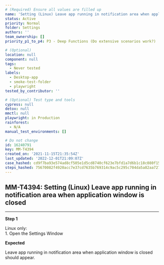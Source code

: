 ```yaml
---
# (Required) Ensure all values are filled up
name: 'Setting (Linux) Leave app running in notification area when application window is closed'
status: Active
priority: Normal
folder: Settings
authors: ''
team_ownership: []
priority_p1_to_p4: P3 - Deep Functions (Do extensive scenarios work?)

# (Optional)
location: null
component: null
tags:
  - Never tested
labels:
  - Desktop-app
  - smoke-test-folder
  - playwright
tested_by_contributor: ''

# (Optional) Test type and tools
cypress: null
detox: null
mmctl: null
playwright: in Production
rainforest:
  - N/A
manual_test_environments: []

# Do not change
id: 16240791
key: MM-T4394
created_on: '2021-11-15T21:35:54Z'
last_updated: '2022-12-01T21:09:07Z'
case_hashed: cd9f7ba93e574ad8cf505e1d5cd8740cf623e7bfd1a7d6b1c18c080f15910f9a708a047bc2d276c655ca60797d764b84
steps_hashed: 75670082f4920acc7e37cd7635b769314c9ac5c295c704da5a82aa72714ec1ba65d00993a52151b03d0e5c8338fbd394
---
```


<!-- (Auto-generated) Based on frontmatter's "key" and "name" -->

## MM-T4394: Setting (Linux) Leave app running in notification area when application window is closed

---

**Step 1**

Linux only:\
1\. Open the Settings Window

**Expected**

Leave app running in notification area when application window is closed should appear.
